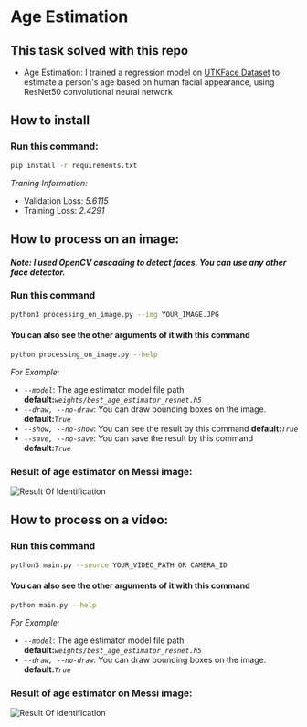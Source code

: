 # Age Estimation
## This task solved with this repo
- Age Estimation: I trained a regression model on [UTKFace Dataset](https://www.kaggle.com/jangedoo/utkface-new) to estimate a person's age based on human facial appearance, using ResNet50 convolutional neural network

## How to install
### Run this command:
```bash
pip install -r requirements.txt
```

*Traning Information:*
- Validation Loss: *5.6115*
- Training Loss: *2.4291*

## How to process on an image:
#### *Note: I used OpenCV cascading to detect faces. You can use any other face detector.*
### Run this command
```bash
python3 processing_on_image.py --img YOUR_IMAGE.JPG
```
#### You can also see the other arguments of it with this command
```bash
python processing_on_image.py --help
```
*For Example:*
- *`--model`*: The age estimator model file path **default:***`weights/best_age_estimator_resnet.h5`*
- *`--draw, --no-draw`*: You can draw bounding boxes on the image. **default:***`True`*
- *`--show, --no-show`*: You can see the result by this command **default:***`True`*
- *`--save, --no-save`*: You can save the result by this command **default:***`True`*

### Result of age estimator on Messi image:
![Result Of Identification](./io/outputs/output.jpg)


## How to process on a video:
### Run this command
```bash
python3 main.py --source YOUR_VIDEO_PATH OR CAMERA_ID
```
#### You can also see the other arguments of it with this command
```bash
python main.py --help
```
*For Example:*
- *`--model`*: The age estimator model file path **default:***`weights/best_age_estimator_resnet.h5`*
- *`--draw, --no-draw`*: You can draw bounding boxes on the image. **default:***`True`*

### Result of age estimator on Messi image:
<!-- TODO: change it to a gif -->
![Result Of Identification](./io/outputs/result.gif)
